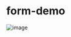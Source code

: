 # form-demo
![image](https://github.com/DuyThong28/form-demo/assets/116278919/8f53131a-dfab-4065-bef7-ef533688163e)
